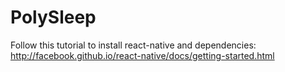 # PolySleep

Follow this tutorial to install react-native and dependencies:
http://facebook.github.io/react-native/docs/getting-started.html
